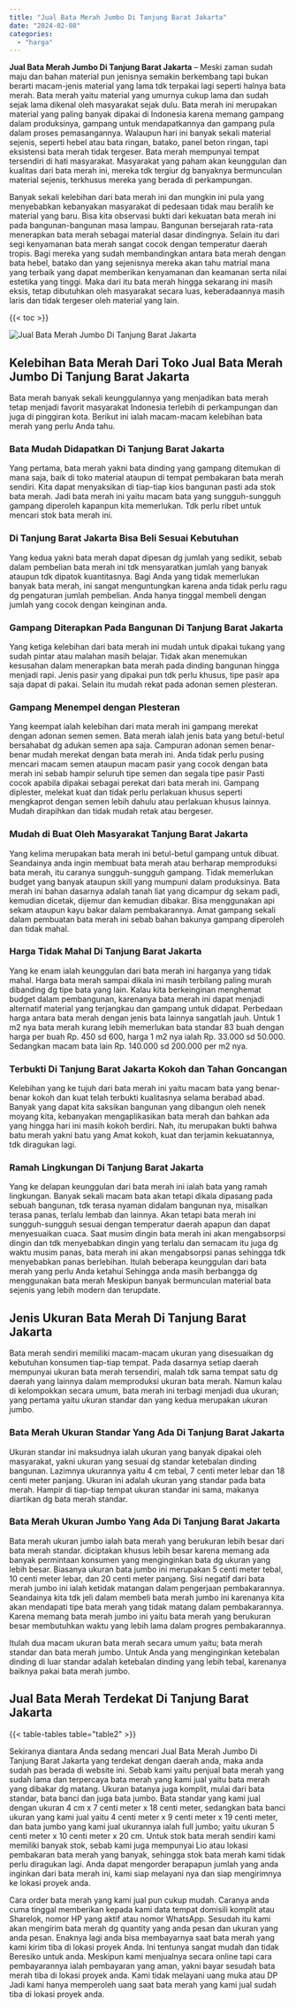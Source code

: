 ```yaml
---
title: "Jual Bata Merah Jumbo Di Tanjung Barat Jakarta"
date: "2024-02-08"
categories: 
  - "harga"
---
```


**Jual Bata Merah Jumbo Di Tanjung Barat Jakarta** – Meski zaman sudah maju dan bahan material pun jenisnya semakin berkembang tapi bukan berarti macam-jenis material yang lama tdk terpakai lagi seperti halnya bata merah. Bata merah yaitu material yang umurnya cukup lama dan sudah sejak lama dikenal oleh masyarakat sejak dulu. Bata merah ini merupakan material yang paling banyak dipakai di Indonesia karena memang gampang dalam produksinya, gampang untuk mendapatkannya dan gampang pula dalam proses pemasangannya. Walaupun hari ini banyak sekali material sejenis, seperti hebel atau bata ringan, batako, panel beton ringan, tapi eksistensi bata merah tidak tergeser. Bata merah mempunyai tempat tersendiri di hati masyarakat. Masyarakat yang paham akan keunggulan dan kualitas dari bata merah ini, mereka tdk tergiur dg banyaknya bermunculan material sejenis, terkhusus mereka yang berada di perkampungan.

Banyak sekali kelebihan dari bata merah ini dan mungkin ini pula yang menyebabkan kebanyakan masyarakat di pedesaan tidak mau beralih ke material yang baru. Bisa kita observasi bukti dari kekuatan bata merah ini pada bangunan-bangunan masa lampau. Bangunan bersejarah rata-rata menerapkan bata merah sebagai material dasar dindingnya. Selain itu dari segi kenyamanan bata merah sangat cocok dengan temperatur daerah tropis. Bagi mereka yang sudah membandingkan antara bata merah dengan bata hebel, batako dan yang sejenisnya mereka akan tahu matrial mana yang terbaik yang dapat memberikan kenyamanan dan keamanan serta nilai estetika yang tinggi. Maka dari itu bata merah hingga sekarang ini masih eksis, tetap dibutuhkan oleh masyarakat secara luas, keberadaannya masih laris dan tidak tergeser oleh material yang lain.

{{< toc >}}

![Jual Bata Merah Jumbo Di Tanjung Barat Jakarta](/images/jual-bata-merah-05.png)

## Kelebihan Bata Merah Dari Toko Jual Bata Merah Jumbo Di Tanjung Barat Jakarta

Bata merah banyak sekali keunggulannya yang menjadikan bata merah tetap menjadi favorit masyarakat Indonesia terlebih di perkampungan dan juga di pinggiran kota. Berikut ini ialah macam-macam kelebihan bata merah yang perlu Anda tahu.

### Bata Mudah Didapatkan Di Tanjung Barat Jakarta

Yang pertama, bata merah yakni bata dinding yang gampang ditemukan di mana saja, baik di toko material ataupun di tempat pembakaran bata merah sendiri. Kita dapat menyaksikan di tiap-tiap kios bangunan pasti ada stok bata merah. Jadi bata merah ini yaitu macam bata yang sungguh-sungguh gampang diperoleh kapanpun kita memerlukan. Tdk perlu ribet untuk mencari stok bata merah ini.

### Di Tanjung Barat Jakarta Bisa Beli Sesuai Kebutuhan

Yang kedua yakni bata merah dapat dipesan dg jumlah yang sedikit, sebab dalam pembelian bata merah ini tdk mensyaratkan jumlah yang banyak ataupun tdk dipatok kuantitasnya. Bagi Anda yang tidak memerlukan banyak bata merah, ini sangat menguntungkan karena anda tidak perlu ragu dg pengaturan jumlah pembelian. Anda hanya tinggal membeli dengan jumlah yang cocok dengan keinginan anda.

### Gampang Diterapkan Pada Bangunan Di Tanjung Barat Jakarta

Yang ketiga kelebihan dari bata merah ini mudah untuk dipakai tukang yang sudah pintar atau malahan masih belajar. Tidak akan menemukan kesusahan dalam menerapkan bata merah pada dinding bangunan hingga menjadi rapi. Jenis pasir yang dipakai pun tdk perlu khusus, tipe pasir apa saja dapat di pakai. Selain itu mudah rekat pada adonan semen plesteran.

### Gampang Menempel dengan Plesteran

Yang keempat ialah kelebihan dari mata merah ini gampang merekat dengan adonan semen semen. Bata merah ialah jenis bata yang betul-betul bersahabat dg adukan semen apa saja. Campuran adonan semen benar-benar mudah merekat dengan bata merah ini. Anda tidak perlu pusing mencari macam semen ataupun macam pasir yang cocok dengan bata merah ini sebab hampir seluruh tipe semen dan segala tipe pasir Pasti cocok apabila dipakai sebagai perekat dari bata merah ini. Gampang diplester, melekat kuat dan tidak perlu perlakuan khusus seperti mengkaprot dengan semen lebih dahulu atau perlakuan khusus lainnya. Mudah dirapihkan dan tidak mudah retak atau bergeser.

### Mudah di Buat Oleh Masyarakat Tanjung Barat Jakarta

Yang kelima merupakan bata merah ini betul-betul gampang untuk dibuat. Seandainya anda ingin membuat bata merah atau berharap memproduksi bata merah, itu caranya sungguh-sungguh gampang. Tidak memerlukan budget yang banyak ataupun skill yang mumpuni dalam produksinya. Bata merah ini bahan dasarnya adalah tanah liat yang dicampur dg sekam padi, kemudian dicetak, dijemur dan kemudian dibakar. Bisa menggunakan api sekam ataupun kayu bakar dalam pembakarannya. Amat gampang sekali dalam pembuatan bata merah ini sebab bahan bakunya gampang diperoleh dan tidak mahal.

### Harga Tidak Mahal Di Tanjung Barat Jakarta

Yang ke enam ialah keunggulan dari bata merah ini harganya yang tidak mahal. Harga bata merah sampai dikala ini masih terbilang paling murah dibanding dg tipe bata yang lain. Kalau kita berkeinginan menghemat budget dalam pembangunan, karenanya bata merah ini dapat menjadi alternatif material yang terjangkau dan gampang untuk didapat. Perbedaan harga antara bata merah dengan jenis bata lainnya sangatlah jauh. Untuk 1 m2 nya bata merah kurang lebih memerlukan bata standar 83 buah dengan harga per buah Rp. 450 sd 600, harga 1 m2 nya ialah Rp. 33.000 sd 50.000. Sedangkan macam bata lain Rp. 140.000 sd 200.000 per m2 nya.

### Terbukti Di Tanjung Barat Jakarta Kokoh dan Tahan Goncangan

Kelebihan yang ke tujuh dari bata merah ini yaitu macam bata yang benar-benar kokoh dan kuat telah terbukti kualitasnya selama berabad abad. Banyak yang dapat kita saksikan bangunan yang dibangun oleh nenek moyang kita, kebanyakan mengaplikasikan bata merah dan bahkan ada yang hingga hari ini masih kokoh berdiri. Nah, itu merupakan bukti bahwa batu merah yakni batu yang Amat kokoh, kuat dan terjamin kekuatannya, tdk diragukan lagi.

### Ramah Lingkungan Di Tanjung Barat Jakarta

Yang ke delapan keunggulan dari bata merah ini ialah bata yang ramah lingkungan. Banyak sekali macam bata akan tetapi dikala dipasang pada sebuah bangunan, tdk terasa nyaman didalam bangunan nya, misalkan terasa panas, terlalu lembab dan lainnya. Akan tetapi bata merah ini sungguh-sungguh sesuai dengan temperatur daerah apapun dan dapat menyesuaikan cuaca. Saat musim dingin bata merah ini akan mengabsorpsi dingin dan tdk menyebabkan dingin yang terlalu dan semacam itu juga dg waktu musim panas, bata merah ini akan mengabsorpsi panas sehingga tdk menyebabkan panas berlebihan. Itulah beberapa keunggulan dari bata merah yang perlu Anda ketahui Sehingga anda masih berbangga dg menggunakan bata merah Meskipun banyak bermunculan material bata sejenis yang lebih modern dan terupdate.

## Jenis Ukuran Bata Merah Di Tanjung Barat Jakarta

Bata merah sendiri memiliki macam-macam ukuran yang disesuaikan dg kebutuhan konsumen tiap-tiap tempat. Pada dasarnya setiap daerah mempunyai ukuran bata merah tersendiri, malah tdk sama tempat satu dg daerah yang lainnya dalam memproduksi ukuran bata merah. Namun kalau di kelompokkan secara umum, bata merah ini terbagi menjadi dua ukuran; yang pertama yaitu ukuran standar dan yang kedua merupakan ukuran jumbo.

### Bata Merah Ukuran Standar Yang Ada Di Tanjung Barat Jakarta

Ukuran standar ini maksudnya ialah ukuran yang banyak dipakai oleh masyarakat, yakni ukuran yang sesuai dg standar ketebalan dinding bangunan. Lazimnya ukurannya yaitu 4 cm tebal, 7 centi meter lebar dan 18 centi meter panjang. Ukuran ini adalah ukuran yang standar pada bata merah. Hampir di tiap-tiap tempat ukuran standar ini sama, makanya diartikan dg bata merah standar.

### Bata Merah Ukuran Jumbo Yang Ada Di Tanjung Barat Jakarta

Bata merah ukuran jumbo ialah bata merah yang berukuran lebih besar dari bata merah standar. diciptakan khusus lebih besar karena memang ada banyak permintaan konsumen yang menginginkan bata dg ukuran yang lebih besar. Biasanya ukuran bata jumbo ini merupakan 5 centi meter tebal, 10 centi meter lebar, dan 20 centi meter panjang. Sisi negatif dari bata merah jumbo ini ialah ketidak matangan dalam pengerjaan pembakarannya. Seandainya kita tdk jeli dalam membeli bata merah jumbo ini karenanya kita akan mendapati tipe bata merah yang tidak matang dalam pembakarannya. Karena memang bata merah jumbo ini yaitu bata merah yang berukuran besar membutuhkan waktu yang lebih lama dalam progres pembakarannya.

Itulah dua macam ukuran bata merah secara umum yaitu; bata merah standar dan bata merah jumbo. Untuk Anda yang menginginkan ketebalan dinding di luar standar adalah ketebalan dinding yang lebih tebal, karenanya baiknya pakai bata merah jumbo.

## Jual Bata Merah Terdekat Di Tanjung Barat Jakarta

{{< table-tables table="table2" >}}

Sekiranya diantara Anda sedang mencari Jual Bata Merah Jumbo Di Tanjung Barat Jakarta yang terdekat dengan daerah anda, maka anda sudah pas berada di website ini. Sebab kami yaitu penjual bata merah yang sudah lama dan terpercaya bata merah yang kami jual yaitu bata merah yang dibakar dg matang. Ukuran batanya juga komplit, mulai dari bata standar, bata banci dan juga bata jumbo. Bata standar yang kami jual dengan ukuran 4 cm x 7 centi meter x 18 centi meter, sedangkan bata banci ukuran yang kami jual yaitu 4 centi meter x 9 centi meter x 19 centi meter, dan bata jumbo yang kami jual ukurannya ialah full jumbo; yaitu ukuran 5 centi meter x 10 centi meter x 20 cm. Untuk stok bata merah sendiri kami memiliki banyak stok, sebab kami juga mempunyai Lio atau lokasi pembakaran bata merah yang banyak, sehingga stok bata merah kami tidak perlu diragukan lagi. Anda dapat mengorder berapapun jumlah yang anda inginkan dari bata merah ini, kami siap melayani nya dan siap mengirimnya ke lokasi proyek anda.

Cara order bata merah yang kami jual pun cukup mudah. Caranya anda cuma tinggal memberikan kepada kami data tempat domisili komplit atau Sharelok, nomor HP yang aktif atau nomor WhatsApp. Sesudah itu kami akan mengirim bata merah dg quantity yang anda pesan dan ukuran yang anda pesan. Enaknya lagi anda bisa membayarnya saat bata merah yang kami kirim tiba di lokasi proyek Anda. Ini tentunya sangat mudah dan tidak Beresiko untuk anda. Meskipun kami menjualnya secara online tapi cara pembayarannya ialah pembayaran yang aman, yakni bayar sesudah bata merah tiba di lokasi proyek anda. Kami tidak melayani uang muka atau DP Jadi kami hanya memperoleh uang saat bata merah yang kami jual sudah tiba di lokasi proyek anda.
